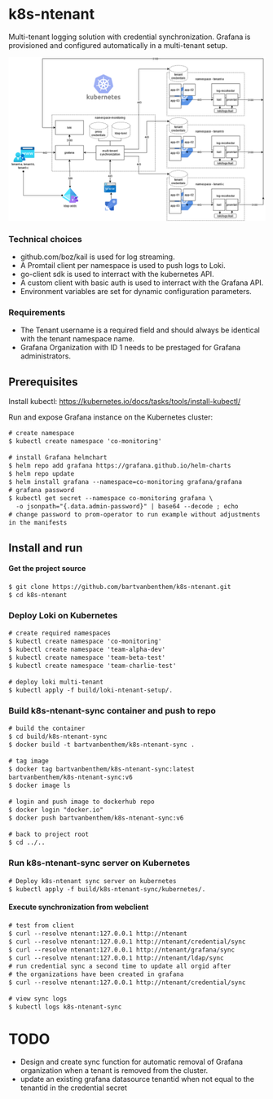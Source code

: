 # k8s-ntenant
Multi-tenant logging solution with credential synchronization. Grafana is provisioned and configured automatically in a multi-tenant setup.

![topology](/00-img/20210320-k8s-ntentant.png)

### Technical choices
* github.com/boz/kail is used for log streaming.
* A Promtail client per namespace is used to push logs to Loki.
* go-client sdk is used to interract with the kubernetes API.
* A custom client with basic auth is used to interract with the Grafana API.
* Environment variables are set for dynamic configuration parameters.

### Requirements
* The Tenant username is a required field and should always be identical with the tenant namespace name.
* Grafana Organization with ID 1 needs to be prestaged for Grafana administrators.

## Prerequisites
Install kubectl: https://kubernetes.io/docs/tasks/tools/install-kubectl/

Run and expose Grafana instance on the Kubernetes cluster:
```shell
# create namespace
$ kubectl create namespace 'co-monitoring'

# install Grafana helmchart
$ helm repo add grafana https://grafana.github.io/helm-charts
$ helm repo update
$ helm install grafana --namespace=co-monitoring grafana/grafana
# grafana password
$ kubectl get secret --namespace co-monitoring grafana \
  -o jsonpath="{.data.admin-password}" | base64 --decode ; echo
# change password to prom-operator to run example without adjustments in the manifests
```

## Install and run

#### Get the project source
```shell
$ git clone https://github.com/bartvanbenthem/k8s-ntenant.git
$ cd k8s-ntenant
```

### Deploy Loki on Kubernetes
```shell
# create required namespaces
$ kubectl create namespace 'co-monitoring'
$ kubectl create namespace 'team-alpha-dev'
$ kubectl create namespace 'team-beta-test'
$ kubectl create namespace 'team-charlie-test'

# deploy loki multi-tenant
$ kubectl apply -f build/loki-ntenant-setup/.

```

### Build k8s-ntenant-sync container and push to repo
```shell
# build the container
$ cd build/k8s-ntenant-sync
$ docker build -t bartvanbenthem/k8s-ntenant-sync .

# tag image
$ docker tag bartvanbenthem/k8s-ntenant-sync:latest bartvanbenthem/k8s-ntenant-sync:v6
$ docker image ls

# login and push image to dockerhub repo
$ docker login "docker.io"
$ docker push bartvanbenthem/k8s-ntenant-sync:v6

# back to project root
$ cd ../..
```

### Run k8s-ntenant-sync server on Kubernetes
```shell
# Deploy k8s-ntenant sync server on kubernetes
$ kubectl apply -f build/k8s-ntenant-sync/kubernetes/.
```

#### Execute synchronization from webclient
```shell
# test from client
$ curl --resolve ntenant:127.0.0.1 http://ntenant
$ curl --resolve ntenant:127.0.0.1 http://ntenant/credential/sync
$ curl --resolve ntenant:127.0.0.1 http://ntenant/grafana/sync
$ curl --resolve ntenant:127.0.0.1 http://ntenant/ldap/sync
# run credential sync a second time to update all orgid after 
# the organizations have been created in grafana
$ curl --resolve ntenant:127.0.0.1 http://ntenant/credential/sync

# view sync logs
$ kubectl logs k8s-ntenant-sync
```

# TODO
* Design and create sync function for automatic removal of Grafana organization when a tenant is removed from the cluster.
* update an existing grafana datasource tenantid when not equal to the tenantid in the credential secret

